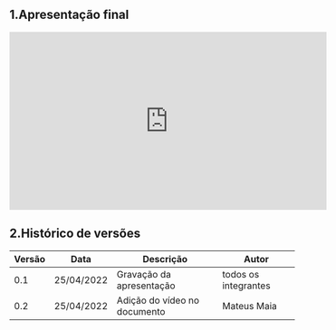 ## 1.Apresentação final

<center>
<iframe width="560" height="315" src="https://youtube.com/embed/P_cOuzr64oA" title="YouTube video player" frameborder="0" allow="accelerometer; autoplay; clipboard-write; encrypted-media; gyroscope; picture-in-picture" allowfullscreen></iframe>
</center>

## 2.Histórico de versões

<center>

| Versão | Data       | Descrição                    | Autor                |
| ------ | ---------- | ---------------------------- | -------------------- |
| 0.1    | 25/04/2022 | Gravação da apresentação     | todos os integrantes |
| 0.2    | 25/04/2022 | Adição do vídeo no documento | Mateus Maia    |

</center>
